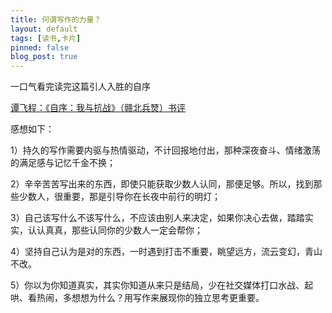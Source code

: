 ```yaml
---
title: 何谓写作的力量？
layout: default
tags: [读书,卡片]
pinned: false
blog_post: true
---
```



一口气看完读完这篇引人入胜的自序

[谭飞程：《自序：我与抗战》（赣北兵燹）书评](https://book.douban.com/review/10352508/)

感想如下：

1）持久的写作需要内驱与热情驱动，不计回报地付出，那种深夜奋斗、情绪激荡的满足感与记忆千金不换；

2）辛辛苦苦写出来的东西，即使只能获取少数人认同，那便足够。所以，找到那些少数人，很重要，那是引导你在长夜中前行的明灯；

3）自己该写什么不该写什么，不应该由别人来决定，如果你决心去做，踏踏实实，认认真真，那些认同你的少数人一定会帮你；

4）坚持自己认为是对的东西，一时遇到打击不重要，眺望远方，流云变幻，青山不改。

5）你以为你知道真实，其实你知道从来只是结局，少在社交媒体打口水战、起哄、看热闹，多想想为什么？用写作来展现你的独立思考更重要。